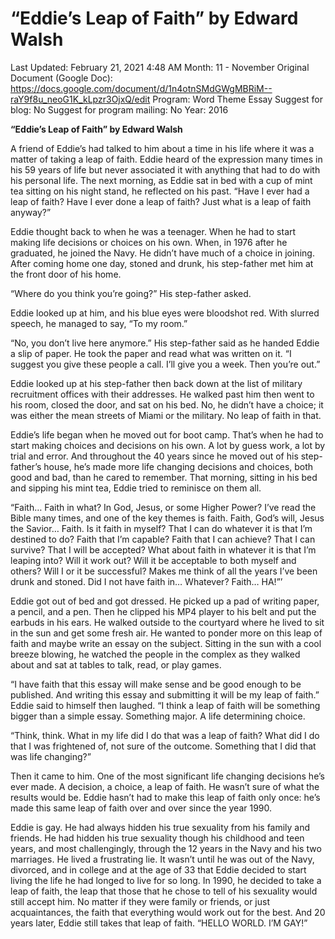 # “Eddie’s Leap of Faith” by Edward Walsh

Last Updated: February 21, 2021 4:48 AM
Month: 11 - November
Original Document (Google Doc): https://docs.google.com/document/d/1n4otnSMdGWgMBRiM--raY9f8u_neoG1K_kLpzr3OjxQ/edit
Program: Word Theme Essay
Suggest for blog: No
Suggest for program mailing: No
Year: 2016

**“Eddie’s Leap of Faith” by Edward Walsh**

A friend of Eddie’s had talked to him about a time in his life where it was a matter of taking a leap of faith. Eddie heard of the expression many times in his 59 years of life but never associated it with anything that had to do with his personal life. The next morning, as Eddie sat in bed with a cup of mint tea sitting on his night stand, he reflected on his past. “Have I ever had a leap of faith? Have I ever done a leap of faith? Just what is a leap of faith anyway?”

Eddie thought back to when he was a teenager. When he had to start making life decisions or choices on his own. When, in 1976 after he graduated, he joined the Navy. He didn’t have much of a choice in joining. After coming home one day, stoned and drunk, his step-father met him at the front door of his home.

“Where do you think you’re going?” His step-father asked.

Eddie looked up at him, and his blue eyes were bloodshot red. With slurred speech, he managed to say, “To my room.”

“No, you don’t live here anymore.” His step-father said as he handed Eddie a slip of paper. He took the paper and read what was written on it. “I suggest you give these people a call. I’ll give you a week. Then you’re out.”

Eddie looked up at his step-father then back down at the list of military recruitment offices with their addresses. He walked past him then went to his room, closed the door, and sat on his bed. No, he didn’t have a choice; it was either the mean streets of Miami or the military. No leap of faith in that.

Eddie’s life began when he moved out for boot camp. That’s when he had to start making choices and decisions on his own. A lot by guess work, a lot by trial and error. And throughout the 40 years since he moved out of his step-father’s house, he’s made more life changing decisions and choices, both good and bad, than he cared to remember. That morning, sitting in his bed and sipping his mint tea, Eddie tried to reminisce on them all.

“Faith… Faith in what? In God, Jesus, or some Higher Power? I’ve read the Bible many times, and one of the key themes is faith. Faith, God’s will, Jesus the Savior… Faith. Is it faith in myself? That I can do whatever it is that I’m destined to do? Faith that I’m capable? Faith that I can achieve? That I can survive? That I will be accepted? What about faith in whatever it is that I’m leaping into? Will it work out? Will it be acceptable to both myself and others? Will I or it be successful? Makes me think of all the years I’ve been drunk and stoned. Did I not have faith in… Whatever? Faith… HA!”’

Eddie got out of bed and got dressed. He picked up a pad of writing paper, a pencil, and a pen. Then he clipped his MP4 player to his belt and put the earbuds in his ears. He walked outside to the courtyard where he lived to sit in the sun and get some fresh air. He wanted to ponder more on this leap of faith and maybe write an essay on the subject. Sitting in the sun with a cool breeze blowing, he watched the people in the complex as they walked about and sat at tables to talk, read, or play games.

“I have faith that this essay will make sense and be good enough to be published. And writing this essay and submitting it will be my leap of faith.” Eddie said to himself then laughed. “I think a leap of faith will be something bigger than a simple essay. Something major. A life determining choice.

“Think, think. What in my life did I do that was a leap of faith? What did I do that I was frightened of, not sure of the outcome. Something that I did that was life changing?”

Then it came to him. One of the most significant life changing decisions he’s ever made. A decision, a choice, a leap of faith. He wasn’t sure of what the results would be. Eddie hasn’t had to make this leap of faith only once: he’s made this same leap of faith over and over since the year 1990.

Eddie is gay. He had always hidden his true sexuality from his family and friends. He had hidden his true sexuality though his childhood and teen years, and most challengingly, through the 12 years in the Navy and his two marriages. He lived a frustrating lie. It wasn’t until he was out of the Navy, divorced, and in college and at the age of 33 that Eddie decided to start living the life he had longed to live for so long. In 1990, he decided to take a leap of faith, the leap that those that he chose to tell of his sexuality would still accept him. No matter if they were family or friends, or just acquaintances, the faith that everything would work out for the best. And 20 years later, Eddie still takes that leap of faith. “HELLO WORLD. I’M GAY!”